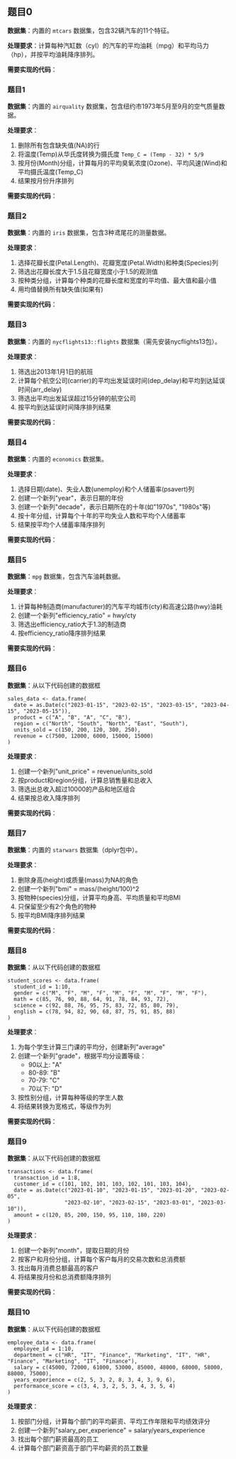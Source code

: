 
## 题目0

**数据集**：内置的 `mtcars` 数据集，包含32辆汽车的11个特征。

**处理要求**：计算每种汽缸数（cyl）的汽车的平均油耗（mpg）和平均马力（hp），并按平均油耗降序排列。

**需要实现的代码**：

### 题目1

**数据集**：内置的 `airquality` 数据集，包含纽约市1973年5月至9月的空气质量数据。

**处理要求**：

1. 删除所有包含缺失值(NA)的行
2. 将温度(Temp)从华氏度转换为摄氏度 `Temp_C = (Temp - 32) * 5/9`
3. 按月份(Month)分组，计算每月的平均臭氧浓度(Ozone)、平均风速(Wind)和平均摄氏温度(Temp_C)
4. 结果按月份升序排列

**需要实现的代码**：

### 题目2

**数据集**：内置的 `iris` 数据集，包含3种鸢尾花的测量数据。

**处理要求**：

1. 选择花瓣长度(Petal.Length)、花瓣宽度(Petal.Width)和种类(Species)列
2. 筛选出花瓣长度大于1.5且花瓣宽度小于1.5的观测值
3. 按种类分组，计算每个种类的花瓣长度和宽度的平均值、最大值和最小值
4. 用均值替换所有缺失值(如果有)

**需要实现的代码**：

### 题目3

**数据集**：内置的 `nycflights13::flights` 数据集（需先安装nycflights13包）。

**处理要求**：

1. 筛选出2013年1月1日的航班
2. 计算每个航空公司(carrier)的平均出发延误时间(dep_delay)和平均到达延误时间(arr_delay)
3. 筛选出平均出发延误超过15分钟的航空公司
4. 按平均到达延误时间降序排列结果

**需要实现的代码**：

### 题目4

**数据集**：内置的 `economics` 数据集。

**处理要求**：

1. 选择日期(date)、失业人数(unemploy)和个人储蓄率(psavert)列
2. 创建一个新列"year"，表示日期的年份
3. 创建一个新列"decade"，表示日期所在的十年(如"1970s", "1980s"等)
4. 按十年分组，计算每个十年的平均失业人数和平均个人储蓄率
5. 结果按平均个人储蓄率降序排列

**需要实现的代码**：

### 题目5

**数据集**：`mpg` 数据集，包含汽车油耗数据。

**处理要求**：

1. 计算每种制造商(manufacturer)的汽车平均城市(cty)和高速公路(hwy)油耗
2. 创建一个新列"efficiency_ratio" = hwy/cty
3. 筛选出efficiency_ratio大于1.3的制造商
4. 按efficiency_ratio降序排列结果

**需要实现的代码**：

### 题目6

**数据集**：从以下代码创建的数据框


```
sales_data <- data.frame(
  date = as.Date(c("2023-01-15", "2023-02-15", "2023-03-15", "2023-04-15", "2023-05-15")),
  product = c("A", "B", "A", "C", "B"),
  region = c("North", "South", "North", "East", "South"),
  units_sold = c(150, 200, 120, 300, 250),
  revenue = c(7500, 12000, 6000, 15000, 15000)
)
```

**处理要求**：

1. 创建一个新列"unit_price" = revenue/units_sold
2. 按product和region分组，计算总销售量和总收入
3. 筛选出总收入超过10000的产品和地区组合
4. 结果按总收入降序排列

**需要实现的代码**：

### 题目7

**数据集**：内置的 `starwars` 数据集（dplyr包中）。

**处理要求**：

1. 删除身高(height)或质量(mass)为NA的角色
2. 创建一个新列"bmi" = mass/(height/100)^2
3. 按物种(species)分组，计算平均身高、平均质量和平均BMI
4. 只保留至少有2个角色的物种
5. 按平均BMI降序排列结果

**需要实现的代码**：

### 题目8

**数据集**：从以下代码创建的数据框


```
student_scores <- data.frame(
  student_id = 1:10,
  gender = c("M", "F", "M", "F", "M", "F", "M", "F", "M", "F"),
  math = c(85, 76, 90, 88, 64, 91, 78, 84, 93, 72),
  science = c(92, 88, 76, 95, 75, 83, 72, 85, 80, 79),
  english = c(78, 94, 82, 90, 68, 87, 75, 91, 85, 88)
)
```

**处理要求**：

1. 为每个学生计算三门课的平均分，创建新列"average"
2. 创建一个新列"grade"，根据平均分设置等级：
    - 90以上: "A"
    - 80-89: "B"
    - 70-79: "C"
    - 70以下: "D"
3. 按性别分组，计算每种等级的学生人数
4. 将结果转换为宽格式，等级作为列

**需要实现的代码**：

### 题目9

**数据集**：从以下代码创建的数据框


```
transactions <- data.frame(
  transaction_id = 1:8,
  customer_id = c(101, 102, 101, 103, 102, 101, 103, 104),
  date = as.Date(c("2023-01-10", "2023-01-15", "2023-01-20", "2023-02-05", 
                  "2023-02-10", "2023-02-15", "2023-03-01", "2023-03-10")),
  amount = c(120, 85, 200, 150, 95, 110, 180, 220)
)
```

**处理要求**：

1. 创建一个新列"month"，提取日期的月份
2. 按客户和月份分组，计算每个客户每月的交易次数和总消费额
3. 找出每月消费总额最高的客户
4. 将结果按月份和总消费额降序排列

**需要实现的代码**：

### 题目10

**数据集**：从以下代码创建的数据框


```
employee_data <- data.frame(
  employee_id = 1:10,
  department = c("HR", "IT", "Finance", "Marketing", "IT", "HR", "Finance", "Marketing", "IT", "Finance"),
  salary = c(45000, 72000, 61000, 53000, 85000, 48000, 68000, 58000, 88000, 75000),
  years_experience = c(2, 5, 3, 2, 8, 3, 4, 3, 9, 6),
  performance_score = c(3, 4, 3, 2, 5, 3, 4, 3, 5, 4)
)
```

**处理要求**：

1. 按部门分组，计算每个部门的平均薪资、平均工作年限和平均绩效评分
2. 创建一个新列"salary_per_experience" = salary/years_experience
3. 找出每个部门薪资最高的员工
4. 计算每个部门薪资高于部门平均薪资的员工数量